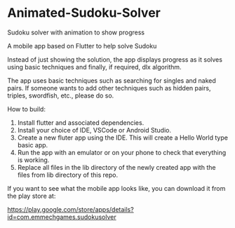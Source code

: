 # Animated-Sudoku-Solver
Sudoku solver with animation to show progress

A mobile app based on Flutter to help solve Sudoku

Instead of just showing the solution, the app displays progress as it solves using basic techniques and finally, if required, dlx algorithm.

The app uses basic techniques such as searching for singles and naked pairs. If someone wants to add other techniques such as hidden pairs, triples, swordfish, etc., please do so.

How to build:

1. Install flutter and associated dependencies.
2. Install your choice of IDE, VSCode or Android Studio.
3. Create a new fluter app using the IDE. This will create a Hello World type basic app.
4. Run the app with an emulator or on your phone to check that everything is working.
5. Replace all files in the lib directory of the newly created app with the files from lib directory of this repo.

If you want to see what the mobile app looks like, you can download it from the play store at:

https://play.google.com/store/apps/details?id=com.emmechgames.sudokusolver
